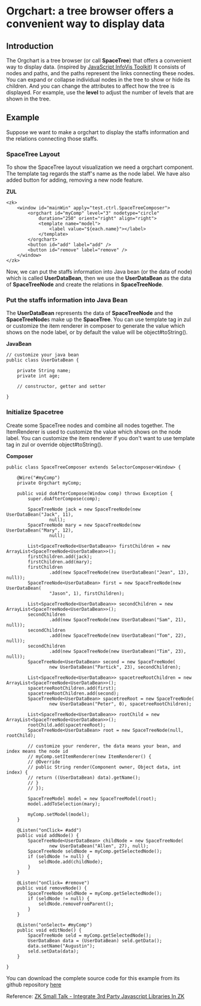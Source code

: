# Orgchart: a tree browser offers a convenient way to display data

## Introduction

  The Orgchart is a tree browser (or call **SpaceTree**) that offers a convenient way to display data. (inspired by [JavaScript InfoVis Toolkit](http://philogb.github.com/jit/demos.html)) It consists of nodes and paths, and the paths represent the links connecting these nodes. You can expand or collapse individual nodes in the tree to show or hide its children. And you can change the attributes to affect how the tree is displayed. For example, use the **level** to adjust the number of levels that are shown in the tree. 

## Example

Suppose we want to make a orgchart to display the staffs information and the relations connecting those staffs.

### SpaceTree Layout

To show the SpaceTree layout visualization we need a orgchart component. 
The template tag regards the staff's name as the node label. 
We have also added button for adding, removing a new node feature.

**ZUL**
  
	<zk>
		<window id="mainWin" apply="test.ctrl.SpaceTreeComposer">
			<orgchart id="myComp" level="3" nodetype="circle"
				duration="250" orient="right" align="right">
				<template name="model">
					<label value="${each.name}"></label>
				</template>
			</orgchart>
			<button id="add" label="add" />
			<button id="remove" label="remove" />
		</window>
	</zk>


Now, we can put the staffs information into Java bean (or the data of node) which is called **UserDataBean**, then we use the **UserDataBean** as the data of **SpaceTreeNode** and create the relations in **SpaceTreeNode**.

### Put the staffs information into Java Bean

The **UserDataBean** represents the data of **SpaceTreeNode** and the **SpaceTreeNode**s make up the **SpaceTree**.
You can use template tag in zul or customize the item renderer in composer to generate the value which shows on the node label, or by default the value will be object#toString().  

**JavaBean**
  
    // customize your java bean
    public class UserDataBean {

		private String name;
		private int age;
		
		// constructor, getter and setter
	
	}
    
### Initialize Spacetree

Create some SpaceTree nodes and combine all nodes together.
The ItemRenderer is used to customize the value which shows on the node label.
You can customize the item renderer if you don't want to use template tag in zul or override object#toString().  

**Composer**
  
    public class SpaceTreeComposer extends SelectorComposer<Window> {

		@Wire("#myComp")
		private Orgchart myComp;
	
		public void doAfterCompose(Window comp) throws Exception {
			super.doAfterCompose(comp);
	
			SpaceTreeNode jack = new SpaceTreeNode(new UserDataBean("Jack", 11),
					null);
			SpaceTreeNode mary = new SpaceTreeNode(new UserDataBean("Mary", 12),
					null);
	
			List<SpaceTreeNode<UserDataBean>> firstChildren = new ArrayList<SpaceTreeNode<UserDataBean>>();
			firstChildren.add(jack);
			firstChildren.add(mary);
			firstChildren
					.add(new SpaceTreeNode(new UserDataBean("Jean", 13), null));
			SpaceTreeNode<UserDataBean> first = new SpaceTreeNode(new UserDataBean(
					"Jason", 1), firstChildren);
	
			List<SpaceTreeNode<UserDataBean>> secondChildren = new ArrayList<SpaceTreeNode<UserDataBean>>();
			secondChildren
					.add(new SpaceTreeNode(new UserDataBean("Sam", 21), null));
			secondChildren
					.add(new SpaceTreeNode(new UserDataBean("Tom", 22), null));
			secondChildren
					.add(new SpaceTreeNode(new UserDataBean("Tim", 23), null));
			SpaceTreeNode<UserDataBean> second = new SpaceTreeNode(
					new UserDataBean("Partick", 23), secondChildren);
	
			List<SpaceTreeNode<UserDataBean>> spacetreeRootChildren = new ArrayList<SpaceTreeNode<UserDataBean>>();
			spacetreeRootChildren.add(first);
			spacetreeRootChildren.add(second);
			SpaceTreeNode<UserDataBean> spacetreeRoot = new SpaceTreeNode(
					new UserDataBean("Peter", 0), spacetreeRootChildren);
	
			List<SpaceTreeNode<UserDataBean>> rootChild = new ArrayList<SpaceTreeNode<UserDataBean>>();
			rootChild.add(spacetreeRoot);
			SpaceTreeNode<UserDataBean> root = new SpaceTreeNode(null, rootChild);
	
			// customize your renderer, the data means your bean, and index means the node id
			// myComp.setItemRenderer(new ItemRenderer() {
			// @Override
			// public String render(Component owner, Object data, int index) {
			// return ((UserDataBean) data).getName();
			// }
			// });
	
			SpaceTreeModel model = new SpaceTreeModel(root);
			model.addToSelection(mary);
			
			myComp.setModel(model);
		}
	
		@Listen("onClick= #add")
		public void addNode() {
			SpaceTreeNode<UserDataBean> childNode = new SpaceTreeNode(
					new UserDataBean("Allen", 27), null);
			SpaceTreeNode seldNode = myComp.getSelectedNode();
			if (seldNode != null) {
				seldNode.add(childNode);
			}
		}
	
		@Listen("onClick= #remove")
		public void removeNode() {
			SpaceTreeNode seldNode = myComp.getSelectedNode();
			if (seldNode != null) {
				seldNode.removeFromParent();
			}
		}
	
		@Listen("onSelect= #myComp")
		public void editNode() {
			SpaceTreeNode seld = myComp.getSelectedNode();
			UserDataBean data = (UserDataBean) seld.getData();
			data.setName("Augustin");
			seld.setData(data);
		}
	
	}

You can download the complete source code for this example from its github repository [here](https://github.com/huangnoah/zkorgchart) 

Reference: [ZK Small Talk - Integrate 3rd Party Javascript Libraries In ZK](http://books.zkoss.org/wiki/Small_Talks/2012/November/Integrate_3rd_Party_Javascript_Libraries_In_ZK)
